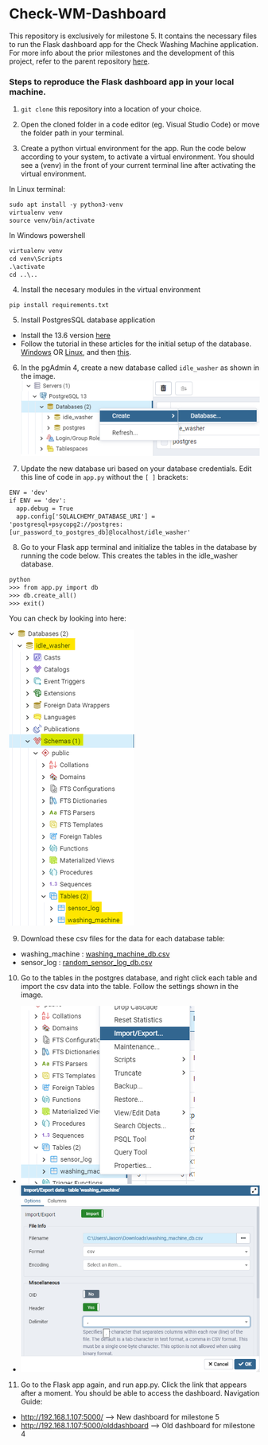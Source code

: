 # Check-WM-Dashboard
This repository is exclusively for milestone 5. It contains the necessary files to run the Flask dashboard app for the Check Washing Machine application. For more info about the prior milestones and the development of this project, refer to the parent repository [here](https://github.com/Rekanice/swe-G2-iot-project).


### Steps to reproduce the Flask dashboard app in your local machine. 

1. `git clone` this repository into a location of your choice.


2. Open the cloned folder in a code editor (eg. Visual Studio Code) or move the folder path in your terminal.


3. Create a python virtual environment for the app. Run the code below according to your system, to activate a virtual environment. You should see a (venv) in the front of your current terminal line after activating the virtual environment.
  
  In Linux terminal:
  ```
  sudo apt install -y python3-venv 
  virtualenv venv
  source venv/bin/activate
  ```
  In Windows powershell
  ```
  virtualenv venv
  cd venv\Scripts
  .\activate
  cd ..\..
  ```


4. Install the necesary modules in the virtual environment
 ```
 pip install requirements.txt
 ```
 
 
5. Install PostgresSQL database application 
- Install the 13.6 version [here](https://www.enterprisedb.com/downloads/postgres-postgresql-downloads)
- Follow the tutorial in these articles for the initial setup of the database. [Windows](https://www.postgresqltutorial.com/install-postgresql/) OR [Linux](https://www.postgresqltutorial.com/install-postgresql-linux/), and then [this](https://www.postgresqltutorial.com/connect-to-postgresql-database/).


6. In the pgAdmin 4, create a new database called `idle_washer` as shown in the image.
  ![alt text](https://github.com/Rekanice/swe-G2-iot-project/blob/4df836f737839fc081583b6752bc731de4cf2c07/create_pgdb.png)



7. Update the new database uri based on your database credentials. Edit this line of code in `app.py` without the `[ ]` brackets:
  ```
  ENV = 'dev'
  if ENV == 'dev':
    app.debug = True
    app.config['SQLALCHEMY_DATABASE_URI'] = 'postgresql+psycopg2://postgres:[ur_password_to_postgres_db]@localhost/idle_washer'
  ```


8. Go to your Flask app terminal and initialize the tables in the database by running the code below. This creates the tables in the idle_washer database. 
 ```
 python
 >>> from app.py import db
 >>> db.create_all()
 >>> exit()
 ```
 You can check by looking into here: 
 
 ![alt text](https://github.com/Rekanice/swe-G2-iot-project/blob/4df836f737839fc081583b6752bc731de4cf2c07/init_db_tables.png)
 

9. Download these csv files for the data for each database table:
  - washing_machine : [washing_machine_db.csv]()
  - sensor_log : [random_sensor_log_db.csv](https://github.com/Rekanice/swe-G2-iot-project/blob/master/random_sensor_log_db.csv)



10. Go to the tables in the postgres database, and right click each table and import the csv data into the table. Follow the settings shown in the image.
  - ![alt text](https://github.com/Rekanice/swe-G2-iot-project/blob/4df836f737839fc081583b6752bc731de4cf2c07/import_csvdata1.png)
  - ![alt text](https://github.com/Rekanice/swe-G2-iot-project/blob/4df836f737839fc081583b6752bc731de4cf2c07/import_csvdata2.png)



11. Go to the Flask app again, and run app.py. Click the link that appears after a moment. You should be able to access the dashboard.
  Navigation Guide:
  - http://192.168.1.107:5000/ --> New dashboard for milestone 5
  - http://192.168.1.107:5000/olddashboard --> Old dashboard for milestone 4

